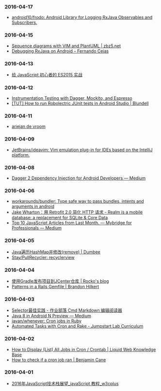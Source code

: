 ### 2016-04-17<br>
+ [android10/frodo: Android Library for Logging RxJava Observables and Subscribers.](https://github.com/android10/frodo)<br>

### 2016-04-15<br>
+ [Sequence diagrams with VIM and PlantUML | zbz5.net](http://www.zbz5.net/sequence-diagrams-vim-and-plantuml)<br>
+ [Debugging RxJava on Android – Fernando Cejas](http://fernandocejas.com/2015/11/05/debugging-rxjava-on-android/)<br>

### 2016-04-13<br>
+ [给 JavaScript 初心者的 ES2015 实战](http://gank.io/post/564151c1f1df1210001c9161)<br>

### 2016-04-12<br>
+ [Instrumentation Testing with Dagger, Mockito, and Espresso](http://engineering.circle.com/instrumentation-testing-with-dagger-mockito-and-espresso/)<br>
+ [[TUT] How to run Robolectric JUnit tests in Android Studio | Blundell](http://blog.blundellapps.co.uk/how-to-run-robolectric-junit-tests-in-android-studio/)<br>

### 2016-04-11<br>
+ [ariejan de vroom](https://ariejan.net/2010/06/10/cherry-picking-specific-commits-from-another-branch/)<br>

### 2016-04-09<br>
+ [JetBrains/ideavim: Vim emulation plug-in for IDEs based on the IntelliJ platform.](https://github.com/JetBrains/ideavim)<br>

### 2016-04-08<br>
+ [Dagger 2 Dependency Injection for Android Developers — Medium](https://medium.com/@methodsignature/dagger-2-dependency-injection-for-android-developers-51d60e7397e6#.gke5cmi7z)<br>

### 2016-04-06<br>
+ [workarounds/bundler: Type safe way to pass bundles, intents and arguments in android](https://github.com/workarounds/bundler)<br>
+ [Jake Wharton：用 Retrofit 2.0 简化 HTTP 请求 - Realm is a mobile database: a replacement for SQLite & Core Data](https://realm.io/cn/news/droidcon-jake-wharton-simple-http-retrofit-2/)<br>
+ [Top 10 JavaScript Articles from Last Month. — Mybridge for Professionals — Medium](https://medium.mybridge.co/top-10-javascript-articles-from-last-month-a4ea71a5dc48#.4cfbpdlzc)<br>

### 2016-04-05<br>
+ [Java遍历HashMap并修改(remove) | Dumbee](http://dumbee.net/archives/41)<br>
+ [Stay/PullRecycler: recyclerview](https://github.com/Stay/PullRecycler)<br>

### 2016-04-04<br>
+ [使用Gradle发布项目到JCenter仓库 | Rocko's blog](http://rocko.xyz/2015/02/02/%E4%BD%BF%E7%94%A8Gradle%E5%8F%91%E5%B8%83%E9%A1%B9%E7%9B%AE%E5%88%B0JCenter%E4%BB%93%E5%BA%93/)<br>
+ [Patterns in a Rails Gemfile | Brandon Hilkert](http://brandonhilkert.com/blog/patterns-in-a-rails-gemfile/)<br>

### 2016-04-03<br>
+ [Selector最佳实践 - 作业部落 Cmd Markdown 编辑阅读器](https://www.zybuluo.com/shark0017/note/333443)<br>
+ [Java 8 in Android N Preview — Medium](https://medium.com/@sergii/java-8-in-android-n-preview-76184e2ab7ad#.1q6sdu9e1)<br>
+ [javan/whenever: Cron jobs in Ruby](https://github.com/javan/whenever)<br>
+ [Automated Tasks with Cron and Rake - Jumpstart Lab Curriculum](http://tutorials.jumpstartlab.com/topics/systems/automation.html)<br>

### 2016-04-02<br>
+ [How to Display (List) All Jobs in Cron / Crontab | Liquid Web Knowledge Base](http://www.liquidweb.com/kb/how-to-display-list-all-jobs-in-cron-crontab/)<br>
+ [How to check if a cron job ran | Benjamin Cane](http://bencane.com/2011/11/02/did-my-cronjob-run/)<br>

### 2016-04-01<br>
+ [2016年JavaScript技术栈展望_javaScript 教程_w3cplus](http://www.w3cplus.com/javascript/state-of-the-art-javascript-in-2016.html)<br>

